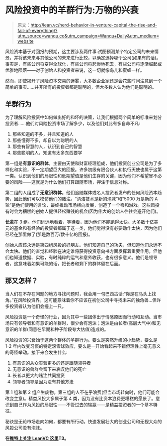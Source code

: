 # 风险投资中的羊群行为:万物的兴衰

> 原文：<http://lean.vc/herd-behavior-in-venture-capital-the-rise-and-fall-of-everything/?utm_source=wanqu.co&utm_campaign=Wanqu+Daily&utm_medium=website>

风险资本基于对回报的预期，这主要涉及两件事:试图预测某个特定公司的未来情景，并将该未来与其他公司的未来进行比较，以确定选择哪个公司(如果有的话)。事实是，有些公司将变得全球化，有些公司将悲惨地死去，有些公司将逐渐崛起或优雅地陨落——对于创始人和投资者来说，这一切就像鸟儿和蜜蜂一样。

然而，即使揭开了风险资本交易的迷雾，大多数企业家还是会花些时间注意到一个简单的事实……并非所有的投资者都是聪明的，但大多数人认为他们是聪明的。

## 羊群行为

为了理解风险投资中如何做出好的和坏的决策，让我们根据两个简单的标准来划分投资者……他们对风险投资市场了解多少，以及他们对此有多自命不凡:

1.  那些知道的不多，并且知道的人
2.  那些懂得不多，却自以为聪明的人
3.  那些有智慧的人，认识到自己的智慧
4.  那些聪明的人，知道有太多东西要学

第一组是**有意识的群体**，主要由天使和财富经理组成，他们投资创业公司是为了多样化和实验，不一定期望巨大的回报。许多初级有限合伙人和执行天使也属于这第一类。认识到他们的局限性和低期望值是他们生存的关键，因为他们不希望冒不必要的风险——这就是为什么他们打算跟随市场，押注于信息对称。

第二组的人组成了**无意识群体**。他们追随媒体或名人投资者发布的任何风险资本趋势，因此他们可以模仿他们的赌注。“清洁技术是新的泡沫”和“5000 万是新的 A 轮”是他们使用的言论，最终推动市场横向发展，创造了一个零和游戏。这些风投有时会为糟糕的创始人提供轻松赚钱的机会(因为伟大的创始人往往会避开他们)。

**长辈**在 3 组。他们远远地看着，等待着，因为他们不能跑得太快。大多数十亿美元的基金和有经验的投资者都属于这一类，他们觉得没有必要动作太快，因为他们已经在那里做了(那是数百万/数十亿的回报)。

创始人应该永远是第四组风投的好朋友。他们知道自己的功夫，但知道他们永远不会太快。他们的直觉和经验在决定谁将获得投资意向书方面发挥着重要作用，但他们也知道数据、实验，有时纯粹的运气和意外收获，也有很多意义。他们是领导者，这意味着如果可能的话，把长者和剩下的群体留在后面。

## 那又怎样？

当人们在不存在问题的地方寻找问题时，我会用一句巴西古话:“你是在马头上找角。”在风险投资界，这可能意味着你不应该在初创公司中寻找未来的独角兽…但许多投资者认为他们会撞上一只。

风险投资是一个奇怪的行业，因为其中一些团体出于情感原因而行动和互动。当市场只有领导者和有意识的羊群时，很少会有泡沫；泡沫是由长者(高层大气中)和无意识的羊群(同意在早期和种子阶段夸大估值)造成的。

风险投资的兴衰始于这两个群体的羊群行为。要么是突然升级的小趋势，要么是 1-2 年内改变习惯的特定滚雪球效应，要么是一开始看起来不错但理性上毫无意义的奇怪举动。接下来会发生什么:

1.  有意识的从众实验更多的还是跟随领导者
2.  无意识的兽群会留下来哀叹他们的死亡
3.  长者以更大的赌注共同投资
4.  领导者领导是因为没有其他方法

第 1 组和第 2 组产生废物。第三组的人不在乎浪费(但当市场转向时，他们可能会改变主意)。精益风投大多属于第 4 类，因为没有比资本浪费更糟糕的愿景了。意识到自己作为风投的局限性——不管过去的输赢——是精益投资者的一个基本特征。

秘诀是无论市场走向如何，都要有所行动。快速发展壮大的创业公司和无视大众的风投公司没有泡沫。

**在[推特上关注 LeanVC 这里](http://twitter.com/leanVC)T3。**
